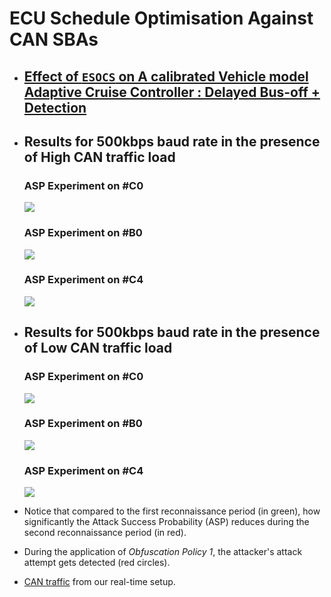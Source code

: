 # ECU Schedule Optimisation Against CAN SBAs
- ## [Effect of ```ESOCS``` on A calibrated Vehicle model Adaptive Cruise Controller : Delayed Bus-off + Detection](https://github.com/Ipsitakoley/Hide-n-Seek-RTAS/assets/6061264/01ce8536-5bec-4287-a48c-ebe783a3a1a2)

    [](https://github.com/Ipsitakoley/Hide-n-Seek-RTAS/assets/6061264/01ce8536-5bec-4287-a48c-ebe783a3a1a2)
  
- ## Results for 500kbps baud rate in the presence of High CAN traffic load
  ### ASP Experiment on #C0
    ![](500Kbps/high_bus_load/HighC0_Hbr.png)
  ### ASP Experiment on #B0
    ![](500Kbps/high_bus_load/HighB0_Hbr.png)
  ### ASP Experiment on #C4
    ![](500Kbps/high_bus_load/HighC4_Hbr.png)


- ## Results for 500kbps baud rate in the presence of Low CAN traffic load
  ### ASP Experiment on #C0
    ![](500Kbps/low_bus_load/LowC0_Hbr.png)
  ### ASP Experiment on #B0
    ![](500Kbps/low_bus_load/LowB0_Hbr.png)
  ### ASP Experiment on #C4
    ![](500Kbps/low_bus_load/LowC4_Hbr.png)

- Notice that compared to the first reconnaissance period (in green), how significantly the Attack Success Probability (ASP) reduces during the second reconnaissance period (in red).
- During the application of _Obfuscation Policy 1_, the attacker's attack attempt gets detected (red circles).

- [CAN traffic](https://github.com/Ipsitakoley/Hide-n-Seek-RTAS/tree/main/CANlog) from our real-time setup.



  


  
